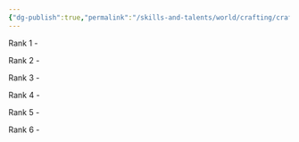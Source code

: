 ```yaml
---
{"dg-publish":true,"permalink":"/skills-and-talents/world/crafting/crafting-metal/"}
---
```


Rank 1
	- 

Rank 2
	- 

Rank 3
	- 

Rank 4
	- 

Rank 5
	-

Rank 6
	-